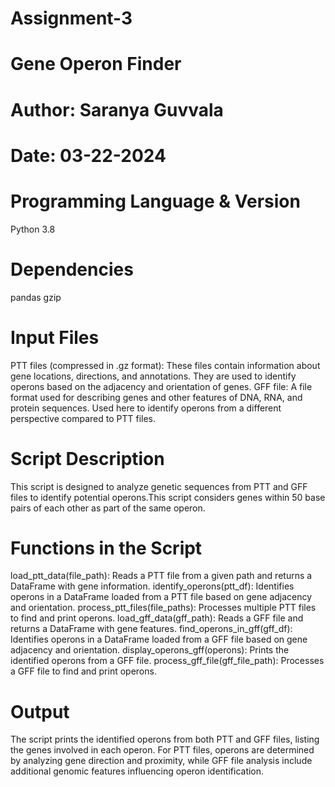 # Assignment-3
# Gene Operon Finder
# Author: Saranya Guvvala

# Date: 03-22-2024

# Programming Language & Version
Python 3.8

# Dependencies
pandas
gzip
# Input Files
PTT files (compressed in .gz format): These files contain information about gene locations, directions, and annotations. They are used to identify operons based on the adjacency and orientation of genes.
GFF file: A file format used for describing genes and other features of DNA, RNA, and protein sequences. Used here to identify operons from a different perspective compared to PTT files.
# Script Description
This script is designed to analyze genetic sequences from PTT and GFF files to identify potential operons.This script considers genes within 50 base pairs of each other as part of the same operon.

# Functions in the Script
load_ptt_data(file_path): Reads a PTT file from a given path and returns a DataFrame with gene information.
identify_operons(ptt_df): Identifies operons in a DataFrame loaded from a PTT file based on gene adjacency and orientation.
process_ptt_files(file_paths): Processes multiple PTT files to find and print operons.
load_gff_data(gff_path): Reads a GFF file and returns a DataFrame with gene features.
find_operons_in_gff(gff_df): Identifies operons in a DataFrame loaded from a GFF file based on gene adjacency and orientation.
display_operons_gff(operons): Prints the identified operons from a GFF file.
process_gff_file(gff_file_path): Processes a GFF file to find and print operons.
# Output
The script prints the identified operons from both PTT and GFF files, listing the genes involved in each operon. For PTT files, operons are determined by analyzing gene direction and proximity, while GFF file analysis include additional genomic features influencing operon identification.
